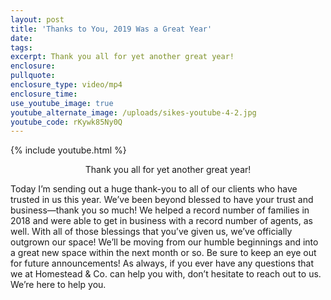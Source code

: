 ```yaml
---
layout: post
title: 'Thanks to You, 2019 Was a Great Year'
date:
tags:
excerpt: Thank you all for yet another great year!
enclosure:
pullquote:
enclosure_type: video/mp4
enclosure_time:
use_youtube_image: true
youtube_alternate_image: /uploads/sikes-youtube-4-2.jpg
youtube_code: rKywk85Ny0Q
---
```


{% include youtube.html %}<center>Thank you all for yet another great year\!</center>

Today I’m sending out a huge thank-you to all of our clients who have trusted in us this year. We’ve been beyond blessed to have your trust and business—thank you so much\! We helped a record number of families in 2018 and were able to get in business with a record number of agents, as well. With all of those blessings that you’ve given us, we’ve officially outgrown our space\! We’ll be moving from our humble beginnings and into a great new space within the next month or so. Be sure to keep an eye out for future announcements\! As always, if you ever have any questions that we at Homestead & Co. can help you with, don’t hesitate to reach out to us. We’re here to help you.